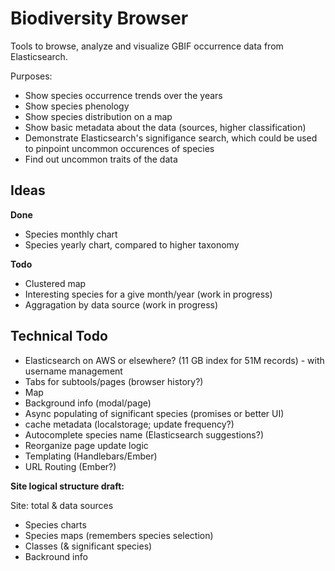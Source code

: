 Biodiversity Browser
====================

Tools to browse, analyze and visualize GBIF occurrence data from Elasticsearch.

Purposes:
- Show species occurrence trends over the years
- Show species phenology
- Show species distribution on a map
- Show basic metadata about the data (sources, higher classification)
- Demonstrate Elasticsearch's signifigance search, which could be used to pinpoint uncommon occurences of species
- Find out uncommon traits of the data

Ideas
-----

**Done**

- Species monthly chart
- Species yearly chart, compared to higher taxonomy

**Todo**

- Clustered map
- Interesting species for a give month/year (work in progress)
- Aggragation by data source (work in progress)

Technical Todo
--------------

- Elasticsearch on AWS or elsewhere? (11 GB index for 51M records) - with username management
- Tabs for subtools/pages (browser history?)
- Map
- Background info (modal/page)
- Async populating of significant species (promises or better UI)
- cache metadata (localstorage; update frequency?)
- Autocomplete species name (Elasticsearch suggestions?)
- Reorganize page update logic
- Templating (Handlebars/Ember)
- URL Routing (Ember?)

**Site logical structure draft:**

Site: total & data sources
- Species charts
- Species maps (remembers species selection)
- Classes (& significant species)
- Backround info
